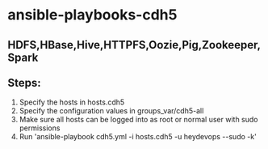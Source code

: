 ansible-playbooks-cdh5
=========
HDFS,HBase,Hive,HTTPFS,Oozie,Pig,Zookeeper,Spark <br />
<br />
Steps:<br />
------------------
1. Specify the hosts in hosts.cdh5 <br />
2. Specify the configuration values in groups_var/cdh5-all <br />
3. Make sure all hosts can be logged into as root or normal user with sudo permissions <br />
4. Run 'ansible-playbook cdh5.yml -i hosts.cdh5 -u heydevops --sudo -k' <br />

